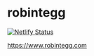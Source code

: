 # robintegg

[![Netlify Status](https://api.netlify.com/api/v1/badges/cea95cb7-873a-41fb-b028-c2971d68a889/deploy-status)](https://app.netlify.com/sites/awesome-golick-a6b04a/deploys)

https://www.robintegg.com
